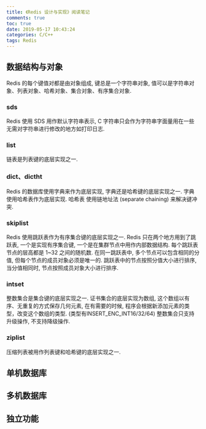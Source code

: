 ```yaml
---
title: 《Redis 设计与实现》阅读笔记
comments: true
toc: true
date: 2019-05-17 10:43:24
categories: C/C++
tags: Redis
---
```


## 数据结构与对象

Redis 的每个键值对都是由对象组成, 键总是一个字符串对象, 值可以是字符串对象、列表对象、哈希对象、集合对象、有序集合对象.

### sds

Redis 使用 SDS 用作默认字符串表示, C 字符串只会作为字符串字面量用在一些无需对字符串进行修改的地方如打印日志.

### list

链表是列表键的底层实现之一.

### dict、dictht

Redis 的数据库使用字典来作为底层实现, 字典还是哈希键的底层实现之一.
字典 使用哈希表作为底层实现.
哈希表 使用链地址法 (separate chaining) 来解决键冲突.

### skiplist

Redis 使用跳跃表作为有序集合键的底层实现之一.
Redis 只在两个地方用到了跳跃表, 一个是实现有序集合键, 一个是在集群节点中用作内部数据结构.
每个跳跃表节点的层高都是 1~32 之间的随机数.
在同一跳跃表中, 多个节点可以包含相同的分值, 但每个节点的成员对象必须是唯一的.
跳跃表中的节点按照分值大小进行排序, 当分值相同时, 节点按照成员对象大小进行排序.

### intset

整数集合是集合键的底层实现之一.
证书集合的底层实现为数组, 这个数组以有序、无重复的方式保存几何元素, 在有需要的时候, 程序会根据新添加元素的类型，改变这个数组的类型. (类型有INSERT_ENC_INT16/32/64)
整数集合只支持升级操作, 不支持降级操作.

### ziplist

压缩列表被用作列表键和哈希键的底层实现之一.

## 单机数据库

## 多机数据库

## 独立功能
